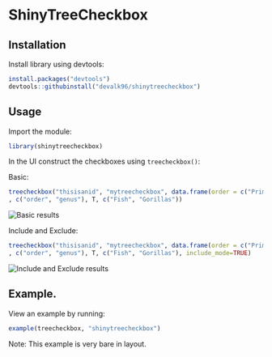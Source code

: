 # ShinyTreeCheckbox

## Installation

Install library using devtools:   
```R
install.packages("devtools")
devtools::githubinstall("devalk96/shinytreecheckbox")
```

## Usage
Import the module: 
```R
library(shinytreecheckbox)
```

In the UI construct the checkboxes using `treecheckbox()`:

Basic:
```R
treecheckbox("thisisanid", "mytreecheckbox", data.frame(order = c("Primates", "Primates", "Primates", "Primates", "Primates", "Carnivora", "Carnivora", "Birds", "Birds", "Birds", "Fish", "Fish", "Fish"), genus = c("Baboons", "Capuchin monkeys", "Chimpanzees", "Gorillas", "Mandrills", "Seals", "Candids", "Chiroxiphia", "Montezuma oropendolas", "Pale chanting goshawks", "Cichlids", "Moon wrasse", "Mozambique tilapia"))
, c("order", "genus"), T, c("Fish", "Gorillas"))
```

![Basic results](https://raw.githubusercontent.com/devalk96/shinytreecheckbox/media/images/example.jpeg)

Include and Exclude: 
```R
treecheckbox("thisisanid", "mytreecheckbox", data.frame(order = c("Primates", "Primates", "Primates", "Primates", "Primates", "Carnivora", "Carnivora", "Birds", "Birds", "Birds", "Fish", "Fish", "Fish"), genus = c("Baboons", "Capuchin monkeys", "Chimpanzees", "Gorillas", "Mandrills", "Seals", "Candids", "Chiroxiphia", "Montezuma oropendolas", "Pale chanting goshawks", "Cichlids", "Moon wrasse", "Mozambique tilapia"))
, c("order", "genus"), T, c("Fish", "Gorillas"), include_mode=TRUE)
```
![Include and Exclude results](https://raw.githubusercontent.com/devalk96/shinytreecheckbox/media/images/example2.jpeg)

## Example. 
View an example by running:
```R
example(treecheckbox, "shinytreecheckbox")
```
Note: This example is very bare in layout.


